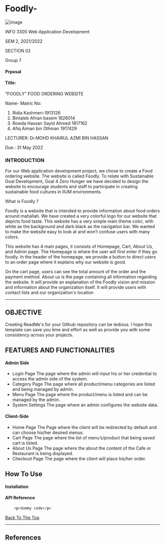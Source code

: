 # Foodly-

![image](https://user-images.githubusercontent.com/97139623/170854403-7cee3791-562d-4111-b070-bcb2a0e25797.png)

INFO 3305 Web Application Development

 SEM 2, 2021/2022 
 
 SECTION 02
 
Group 7

#### Prposal

#### Title:
 "FOODLY" FOOD ORDERING WEBSITE 


Name- Matric No:
1. Ridia Kashmeri-1913126
2. Bintaleb Afnan basem 1826014
3. Rowda Hassan Sayid Ahmed 1817162
4. Afiq Aiman bin Othman 1917429

LECTURER:
Dr.MOHD KHAIRUL AZMI BIN HASSAN 

Due :
31 May 2022

### INTRODUCTION


For our Web application development project, we chose to create a Food ordering website. The website is called Foodly. To relate with Sustainable Goal Development, Goal 4 Zero Hunger we have decided to design the website to encourage students and staff to participate in creating sustainable food cultures in  IIUM  environments. 

 What is Foodly ? 

 Foodly is a website that is intended to provide information about food orders around mahallah. We have created a very colorful logo for our website that depicts food taste. This website has a very simple main theme color, with white as the background and dark black as the navigation bar. We wanted to make the website easy to look at and won’t confuse users with many colors. 

 This website has 4 main pages, it consists of Homepage, Cart, About Us,  and Admin page. The Homepage is where the user will first enter if they go foodly. In the header of the homepage, we provide a button to direct users to an order page 
where it explains why our website is good.  

 On the cart page, users can see the total amount of the order and the payment method. About us is the page containing all information regarding the website. It will provide an explanation of the Foodly vision and mission and information about the organization itself. It will provide users with contact lists and our organization's location

---

## OBJECTIVE

Creating ReadMe's for your Github repository can be tedious.  I hope this template can save you time and effort as well as provide you with some consistency across your projects.

##  FEATURES AND FUNCTIONALITIES 

#### Admin Side
- Login Page
The page where the admin will input his or her credential to access the admin side of the system.
- Category Page
The page where all product/menu categories are listed and being managed by admin.
- Menu Page
The page where the product/menu is listed and can be managed by the admin.
- System Settings
The page where an admin configures the website data.
#### Client-Side
- Home Page
The Page where the client will be redirected by default and can choose his/her desired menus.
- Cart Page
The page where the list of menu’s/product that being saved cart is listed.
- About Us Page
The page where the about the content of the Cafe or Restaurant is being displayed.
- Checkout Page
The page where the client will place his/her order.

## How To Use

#### Installation



#### API Reference

```html
    <p>dummy code</p>
```
[Back To The Top](#read-me-template)

---

## References

